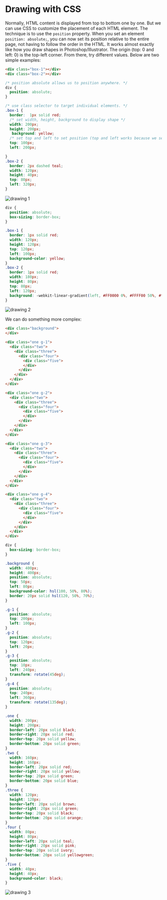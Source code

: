 # Drawing with CSS

Normally, HTML content is displayed from top to bottom one by one. But we can use CSS to customize the placement of each HTML element. The technique is to use the `position` property. When you set an element `position: absolute;`, you can now set its position relative to the entire page, not having to follow the order in the HTML. It works almost exactly like how you draw shapes in Photoshop/Illustrator. The origin (top: 0 and left: 0) is the top-left corner. From there, try different values. Below are two simple examples:


```html
<div class="box-1"></div>
<div class="box-2"></div>
```

```css
/* position absolute allows us to position anywhere. */
div {
  position: absolute; 
}

/* use class selector to target individual elements. */
.box-1 {
  border:  1px solid red;
  /* set width, height, background to display shape */
  width: 200px;
  height: 200px;
   background: yellow;
  /* set top and left to set position (top and left works because we set div position to absolute) */
  top: 100px;
  left: 200px;

}
.box-2 {
  border: 2px dashed teal;
  width: 120px;
  height: 40px;
  top: 80px;
  left: 320px;
}
```

![drawing 1](./css-drawing-1.png)



```css
div {
  position: absolute;
  box-sizing: border-box;
}

.box-1 {
  border: 1px solid red;
  width: 120px;
  height: 120px;
  top: 120px;
  left: 100px;
  background-color: yellow;
}
.box-2 {
  border: 1px solid red;
  width: 180px;
  height: 80px;
  top: 80px;
  left: 120px;
  background: -webkit-linear-gradient(left, #FF0000 0%, #FFFF00 50%, #ff0000 100%); 
}
```

![drawing 2](./css-drawing-2.png)

We can do something more complex:

```html
<div class="background">
</div>

<div class="one g-1">
  <div class="two">
    <div class="three">
      <div class="four">
        <div class="five">
        </div>
      </div>
    </div>
  </div>
</div>

<div class="one g-2">
  <div class="two">
    <div class="three">
      <div class="four">
        <div class="five">
        </div>
      </div>
    </div>
  </div>
</div>

<div class="one g-3">
  <div class="two">
    <div class="three">
      <div class="four">
        <div class="five">
        </div>
      </div>
    </div>
  </div>
</div>

<div class="one g-4">
  <div class="two">
    <div class="three">
      <div class="four">
        <div class="five">
        </div>
      </div>
    </div>
  </div>
</div>
```

```css
div {
  box-sizing: border-box;
}

.background {
  width: 400px;
  height: 400px;
  position: absolute;
  top: 50px;
  left: 80px;
  background-color: hsl(100, 50%, 80%);
  border: 20px solid hsl(120, 50%, 70%);
}

.g-1 {
  position: absolute;
  top: 200px;
  left: 100px;
}
.g-2 {
  position: absolute;
  top: 120px;
  left: 20px;
}
.g-3 {
  position: absolute;
  top: 10px;
  left: 240px;
  transform: rotate(45deg);
}
.g-4 {
  position: absolute;
  top: 240px;
  left: 360px;
  transform: rotate(135deg);
}

.one {
  width: 200px;
  height: 200px;
  border-left: 20px solid black;
  border-right: 20px solid red;
  border-top: 20px solid yellow;
  border-bottom: 20px solid green;
}
.two {
  width: 160px;
  height: 160px;
  border-left: 20px solid red;
  border-right: 20px solid yellow;
  border-top: 20px solid green;
  border-bottom: 20px solid blue;
}
.three {
  width: 120px;
  height: 120px;
  border-left: 20px solid brown;
  border-right: 20px solid green;
  border-top: 20px solid black;
  border-bottom: 20px solid orange;
}
.four {
  width: 80px;
  height: 80px;
  border-left: 20px solid teal;
  border-right: 20px solid pink;
  border-top: 20px solid ivory;
  border-bottom: 20px solid yellowgreen;
}
.five {
  width: 40px;
  height: 40px;
  background-color: black;
}
```

![drawing 3](./css-drawing-3.png)
